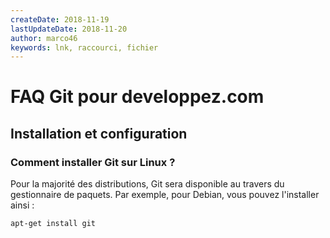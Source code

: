 ```yaml
---
createDate: 2018-11-19
lastUpdateDate: 2018-11-20
author: marco46
keywords: lnk, raccourci, fichier
---
```


# FAQ Git pour developpez.com

## Installation et configuration

### Comment installer Git sur Linux ?

Pour la majorité des distributions, Git sera disponible au travers du gestionnaire de paquets.
Par exemple, pour Debian, vous pouvez l'installer ainsi :

```bash
apt-get install git
```
